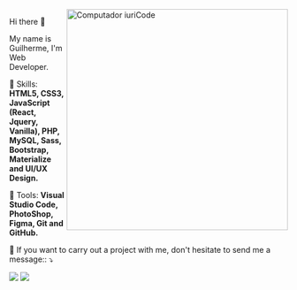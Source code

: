 
<img src="https://raw.githubusercontent.com/MicaelliMedeiros/micaellimedeiros/master/image/computer-illustration.png" min-width="400px" max-width="400px" width="400px" align="right" alt="Computador iuriCode">

<p align="left"> 
  Hi there 👋
</p>
<p align="left">
  My name is Guilherme, I'm Web Developer. 
</p>

<p align="left">
  🚀 Skills: <strong>HTML5, CSS3, JavaScript (React, Jquery, Vanilla), PHP, MySQL, Sass, Bootstrap, Materialize and UI/UX Design.</strong>
</p>

<p align="left">
🔨 Tools: <strong>Visual Studio Code, PhotoShop, Figma, Git and GitHub.</strong>
</p>

<p align="left">
📧 If you want to carry out a project with me, don't hesitate to send me a message:: ⤵️
</p>

<p align="left">
 
  <a href="https://www.linkedin.com/in/guilherme-pereira-6186631a1/" alt="Linkedin">
  <img src="https://img.shields.io/badge/-Linkedin-0e76a8?style=flat-square&logo=Linkedin&logoColor=white&link=https://www.linkedin.com/in/guilherme-pereira-6186631a1/" /></a>

  <a href="https://api.whatsapp.com/send?phone=5543996778982" alt="WhatsApp">
  <img src="https://img.shields.io/badge/-WhatsApp-25d366?style=flat-square&labelColor=25d366&logo=whatsapp&logoColor=white&link=https://api.whatsapp.com/send?phone=5543996778982"/></a>

 
</p>  
